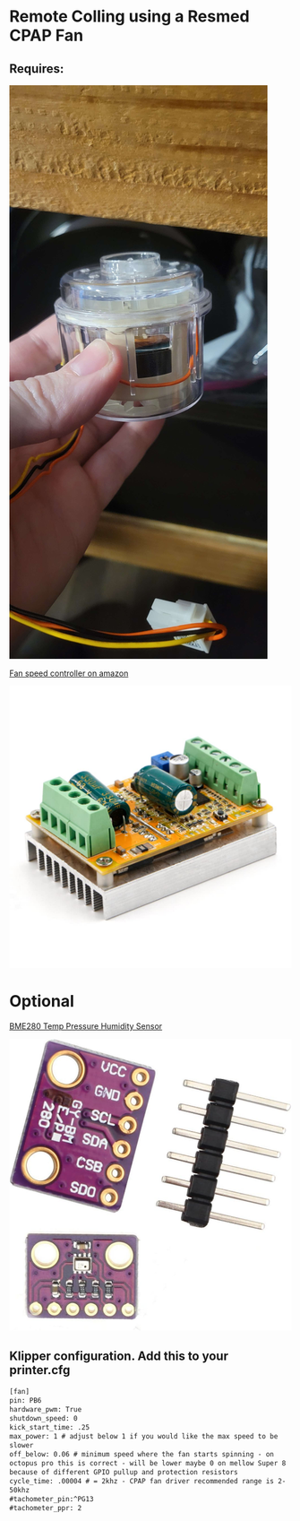 # Remote Colling using a Resmed CPAP Fan 

## Requires: 
![RESMED CPAP Fan](RESMED_Fan.jpg)

[Fan speed controller on amazon](https://www.amazon.com/dp/B087M3GVYX?ref=ppx_yo2ov_dt_b_product_details&th=1)

![RioRand 300W 5-50V PWM DC Brushless Electric Motor Speed Controller with Hall-Less](FSC.jpg)

# Optional

[BME280 Temp Pressure Humidity Sensor](https://www.amazon.com/dp/B01N47LZ4P?psc=1&ref=ppx_yo2ov_dt_b_product_details)

![BME280 Temp Pressure Humidity Sensor](BME280.jpg)

## Klipper configuration. Add this to your printer.cfg
```
[fan]
pin: PB6
hardware_pwm: True
shutdown_speed: 0
kick_start_time: .25
max_power: 1 # adjust below 1 if you would like the max speed to be slower
off_below: 0.06 # minimum speed where the fan starts spinning - on octopus pro this is correct - will be lower maybe 0 on mellow Super 8 because of different GPIO pullup and protection resistors
cycle_time: .00004 # = 2khz - CPAP fan driver recommended range is 2-50khz
#tachometer_pin:^PG13
#tachometer_ppr: 2
```





